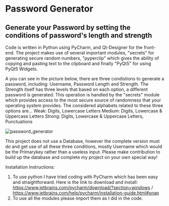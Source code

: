# Password Generator
## Generate your Password by setting the conditions of password's length and strength

Code is written in Python using PyCharm, and Qt-Designer for the front-end. The project makes use of several important modules, "secrets" for generating secure random numbers, "pyperclip" which gives the ability of copying and pasting text to the clipboard and finally "PyQt5" for using PyQt5 Widgets.

A you can see in the picture below, there are three condistions to generate a password, including: Username, Password Length and Strength. The Strength itself has three levels that based on each option, a different password is generated. This operation is handled by the "secrets" module which provides access to the most secure source of randomness that your operating system provides. The considered alphabets related to these three options are...
Weak: Digits, Lowercase Letters
Medium: Digits, Lowercase & Uppercase Letters
Strong: Digits, Lowercase & Uppercase Letters, Punctuations

![password_generator](https://github.com/ParnianSrb/Password-Generator/assets/82469872/593c676e-00ea-4113-8944-8dbf2f1c6011)

This project does not use a Database, however the complete version must do and get use of all these three conditions, mostly Username which would be the Primarykey rather than a useless input.
Please make contribution to build up the database and complete my project on your own special way!

Installation Instructions:
1. To use python I have tried coding with PyCharm which has been easy and straightforward. Here is the link to download and install: https://www.jetbrains.com/pycharm/download/?section=windows / https://www.jetbrains.com/help/pycharm/installation-guide.html#snap
2. To use all the modules please import them as I did in the code.
